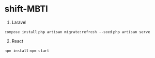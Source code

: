 # shift-MBTI

1. Laravel

`compose install`
`php artisan migrate:refresh --seed`
`php artisan serve`

2. React

`npm install`
`npm start`
